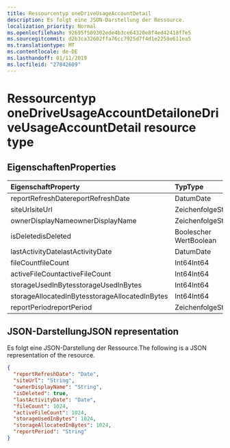 ```yaml
---
title: Ressourcentyp oneDriveUsageAccountDetail
description: Es folgt eine JSON-Darstellung der Ressource.
localization_priority: Normal
ms.openlocfilehash: 92695f509302ede4b3ce64320e8f4ed42418f7e5
ms.sourcegitcommit: d2b3ca32602ffa76cc7925d7f4d1e2258e611ea5
ms.translationtype: MT
ms.contentlocale: de-DE
ms.lasthandoff: 01/11/2019
ms.locfileid: "27842609"
---
```

# <a name="onedriveusageaccountdetail-resource-type"></a><span data-ttu-id="c7567-103">Ressourcentyp oneDriveUsageAccountDetail</span><span class="sxs-lookup"><span data-stu-id="c7567-103">oneDriveUsageAccountDetail resource type</span></span>

## <a name="properties"></a><span data-ttu-id="c7567-104">Eigenschaften</span><span class="sxs-lookup"><span data-stu-id="c7567-104">Properties</span></span>

| <span data-ttu-id="c7567-105">Eigenschaft</span><span class="sxs-lookup"><span data-stu-id="c7567-105">Property</span></span>                | <span data-ttu-id="c7567-106">Typ</span><span class="sxs-lookup"><span data-stu-id="c7567-106">Type</span></span>    |
| :---------------------- | :------ |
| <span data-ttu-id="c7567-107">reportRefreshDate</span><span class="sxs-lookup"><span data-stu-id="c7567-107">reportRefreshDate</span></span>       | <span data-ttu-id="c7567-108">Datum</span><span class="sxs-lookup"><span data-stu-id="c7567-108">Date</span></span>    |
| <span data-ttu-id="c7567-109">siteUrl</span><span class="sxs-lookup"><span data-stu-id="c7567-109">siteUrl</span></span>                 | <span data-ttu-id="c7567-110">Zeichenfolge</span><span class="sxs-lookup"><span data-stu-id="c7567-110">String</span></span>  |
| <span data-ttu-id="c7567-111">ownerDisplayName</span><span class="sxs-lookup"><span data-stu-id="c7567-111">ownerDisplayName</span></span>        | <span data-ttu-id="c7567-112">Zeichenfolge</span><span class="sxs-lookup"><span data-stu-id="c7567-112">String</span></span>  |
| <span data-ttu-id="c7567-113">isDeleted</span><span class="sxs-lookup"><span data-stu-id="c7567-113">isDeleted</span></span>               | <span data-ttu-id="c7567-114">Boolescher Wert</span><span class="sxs-lookup"><span data-stu-id="c7567-114">Boolean</span></span> |
| <span data-ttu-id="c7567-115">lastActivityDate</span><span class="sxs-lookup"><span data-stu-id="c7567-115">lastActivityDate</span></span>        | <span data-ttu-id="c7567-116">Datum</span><span class="sxs-lookup"><span data-stu-id="c7567-116">Date</span></span>    |
| <span data-ttu-id="c7567-117">fileCount</span><span class="sxs-lookup"><span data-stu-id="c7567-117">fileCount</span></span>               | <span data-ttu-id="c7567-118">Int64</span><span class="sxs-lookup"><span data-stu-id="c7567-118">Int64</span></span>   |
| <span data-ttu-id="c7567-119">activeFileCount</span><span class="sxs-lookup"><span data-stu-id="c7567-119">activeFileCount</span></span>         | <span data-ttu-id="c7567-120">Int64</span><span class="sxs-lookup"><span data-stu-id="c7567-120">Int64</span></span>   |
| <span data-ttu-id="c7567-121">storageUsedInBytes</span><span class="sxs-lookup"><span data-stu-id="c7567-121">storageUsedInBytes</span></span>      | <span data-ttu-id="c7567-122">Int64</span><span class="sxs-lookup"><span data-stu-id="c7567-122">Int64</span></span>   |
| <span data-ttu-id="c7567-123">storageAllocatedInBytes</span><span class="sxs-lookup"><span data-stu-id="c7567-123">storageAllocatedInBytes</span></span> | <span data-ttu-id="c7567-124">Int64</span><span class="sxs-lookup"><span data-stu-id="c7567-124">Int64</span></span>   |
| <span data-ttu-id="c7567-125">reportPeriod</span><span class="sxs-lookup"><span data-stu-id="c7567-125">reportPeriod</span></span>            | <span data-ttu-id="c7567-126">Zeichenfolge</span><span class="sxs-lookup"><span data-stu-id="c7567-126">String</span></span>  |

## <a name="json-representation"></a><span data-ttu-id="c7567-127">JSON-Darstellung</span><span class="sxs-lookup"><span data-stu-id="c7567-127">JSON representation</span></span>

<span data-ttu-id="c7567-128">Es folgt eine JSON-Darstellung der Ressource.</span><span class="sxs-lookup"><span data-stu-id="c7567-128">The following is a JSON representation of the resource.</span></span>

<!-- {
  "blockType": "resource",
  "@odata.type": "microsoft.graph.oneDriveUsageAccountDetail"
} -->

```json
{
  "reportRefreshDate": "Date", 
  "siteUrl": "String", 
  "ownerDisplayName": "String", 
  "isDeleted": true, 
  "lastActivityDate": "Date", 
  "fileCount": 1024, 
  "activeFileCount": 1024, 
  "storageUsedInBytes": 1024, 
  "storageAllocatedInBytes": 1024, 
  "reportPeriod": "String"
}
```
